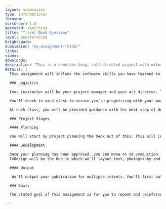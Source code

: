 ```yaml
---
layout: submission
type: informational
formsum:
sortorder: 1.0
appsused: sketching
title: "Travel Book Overview"
level: undetermined
brightspace: 
submission: "my-assignment-folder"
links:
video: 
downloads: 
description: "This is a semester-long, self-directed project with milestones. It will include publication design, photo manipulation and illustration. It is a software-skills culminating performance for the Computer Graphics courses."
details: |
  This assignment will include the software skills you have learned to date, brought together to create a travel book. There will be page layout, photo editing and illustration.

  ### Logistics

  Your instructor will be your project manager and your art director. They will critique your design decisions and work with you to design the best publication you can.

  You'll check in each class to ensure you're progressing with your work. Each check-in will contribute to your final grade. You will also have deliverables as you progress.

  At each class, you will be provided guidance with the next step of development. There will also be a software tutorial to help you get that week's tasks completed.

  ### Project Stages

  #### Planning

  You will start by project planning the heck out of this. This will include making an inventory of the provided content. You will read all the text. There will be body copy, information for the info-graphic and table data. Take note of the structure of the content. <a href="travel-book-planning.html" class="">Read more...</a>

  #### Development

  Once your planning has been approved, you can move on to production. 
  InDesign will be the hub in which we'll layout text, photography and illustrations. You will build the document in a way that avoids per-page construction using master pages, paragraph styles and more of the tools listed. <a href="travel-book-production.html" class="">Read more...</a>

  #### Output

   We'll output your publication for multiple intents. You'll first output a package folder for access to the final native files. You'll create a PDF for a commercial printer. A PDF for download online will also be needed. Finally, you'll produce an ePUB version for tablet reading. <a href="travel-book-output.html" class="">Read more...</a>

  ### Goals

  The stated goal of this assignment is for you to repeat and reinforce skills learned in the five past semesters of Computer Graphics. The hope is that  you will demonstrate that you have acquired mastery of these skills.

---
```

